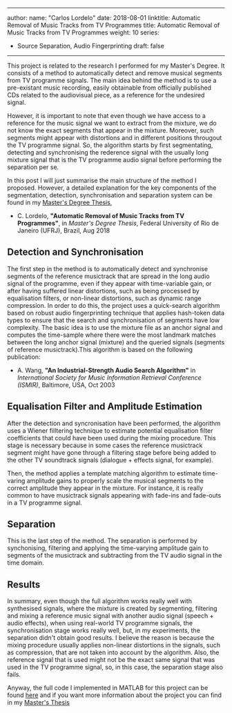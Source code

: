  ---
author:
  name: "Carlos Lordelo"
date: 2018-08-01
linktitle: Automatic Removal of Music Tracks from TV Programmes
title: Automatic Removal of Music Tracks from TV Programmes
weight: 10
series:
- Source Separation, Audio Fingerprinting
draft: false
---

This project is related to the research I performed for my Master's Degree. It consists of a method to automatically detect and remove musical segments from TV programme signals. The main idea behind the method is to use a pre-existant music recording, easily obtainable from officially published CDs related to the audiovisual piece, as a reference for the undesired signal.

However, it is important to note that even though we have access to a reference for the music signal we want to extract from the mixture, we do not know the exact segments that appear in the mixture. Moreover, such segments might appear with distortions and in different positions througout the TV programme signal. So, the algorithm starts by first segmentating, detecting and synchronising the rederence signal with the usually long mixture signal that is the TV programme audio signal before performing the separation per se.

In this post I will just summarise the main structure of the method I proposed. However, a detailed explanation for the key components of the segmentation, detection, synchronisation and separation system can be found in my [Master's Degree Thesis](/docs/MastersThesis_CarlosLordelo_2018.pdf), 

* C. Lordelo, __"Automatic Removal of Music Tracks from TV Programmes"__, in _Master's Degree Thesis_, Federal University of Rio de Janeiro (UFRJ), Brazil, Aug 2018

## Detection and Synchronisation
The first step in the method is to automatically detect and synchronise segments of the reference musictrack that are spread in the long audio signal of the programme, even if they appear with time-variable gain, or after having suffered linear distortions, such as being processed by equalisation filters, or non-linear distortions, such as dynamic range compression. In order to do this, the project uses a quick-search algorithm based on robust audio fingerprinting technique that applies hash-token data types to ensure that the search and synchronisation of segments have low complexity. The basic idea is to use the mixture file as an anchor signal and computes the time-sample where there were the most landmark matches between the long anchor signal (mixture) and the queried signals (segments of reference musictrack).This algorithm is based on the following publication:

* A. Wang, __"An Industrial-Strength Audio Search Algorithm"__ in _International Society for Music Information Retrieval Conference (ISMIR)_, Baltimore, USA, Oct 2003


## Equalisation Filter and Amplitude Estimation
After the detection and syncronisation have been performed, the algorithm uses a Wiener filltering technique to estimate potential equalisation filter coefficients that could have been used during the mixing procedure. This stage is necessary because in some cases the reference musictrack segment might have gone through a filtering stage before being added to the other TV soundtrack signals (dialogue + effects signal, for example).

Then, the method applies a template matching algorithm to estimate time-varing amplitude gains to properly scale the musical segments to the correct amplitude they appear in the mixture. For instance, it is really common to have musictrack signals appearing with fade-ins and fade-outs in a TV programme signal. 

## Separation
This is the last step of the method. The separation is performed by synchonising, filtering and applying the time-varying amplitude gain to segments of the musictrack and subtracting from the TV audio signal in the time domain.


## Results
In summary, even though the full algorithm works really well with synthesised signals, where the mixture is created by segmenting, filtering and mixing a reference music signal with another audio signal (speech + audio effects), when using real-world TV programme signals, the synchronisation stage works really well, but, in my experiments, the separation didn't obtain good results. I believe the reason is because the mixing procedure usually applies non-linear distortions in the signals, such as compression, that are not taken into account by the algorithm. Also, the reference signal that is used might not be the exact same signal that was used in the TV programme signal, so, in this case, the separation stage also fails. 

Anyway, the full code I implemented in MATLAB for this project can be found [here](https://github.com/cpvlordelo/musictrack-removal) and if you want more information about the project you can find in my [Master's Thesis](/docs/MastersThesis_CarlosLordelo_2018.pdf) 
